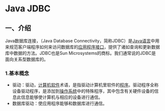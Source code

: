 # Java JDBC

## 一、介绍

Java数据库连接，（Java Database Connectivity，简称JDBC）是[Java语言](https://baike.baidu.com/item/Java语言)中用来规范客户端程序如何来访问数据库的[应用程序接口](https://baike.baidu.com/item/应用程序接口/10418844)，提供了诸如查询和更新数据库中数据的方法。JDBC也是Sun Microsystems的商标。我们通常说的JDBC是面向关系型数据库的。

### 1.基本概念

- 驱动：驱动，[计算机软件](https://baike.baidu.com/item/计算机软件/223688)术语，是指驱动计算机里软件的[程序](https://baike.baidu.com/item/程序/71525)。驱动程序全称设备驱动程序，是添加到[操作系统](https://baike.baidu.com/item/操作系统/192)中的特殊程序，其中包含有关硬件设备的信息此信息能够使计算机与相应的设备进行通信。
- 数据库驱动：使应用程序能够和数据库进行通信。

